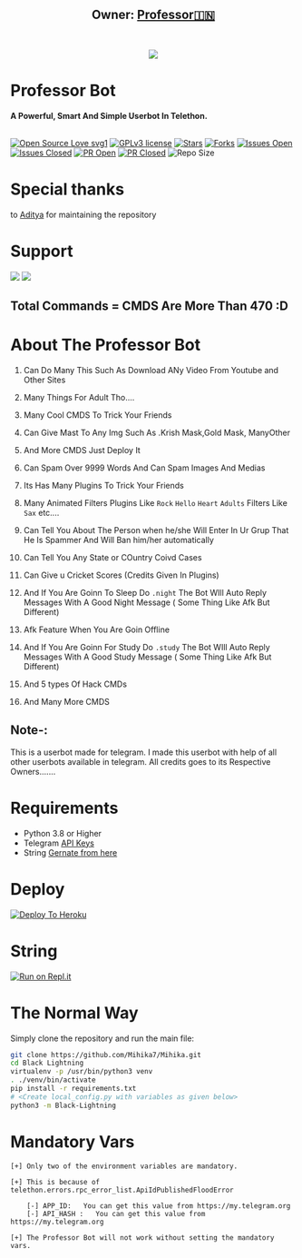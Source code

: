 
<h2 align="center"><b>Owner: <a href="https://telegram.dog/Professor_Here_Money_heist">Professor🇮🇳</a></b></h2>
<br>
<p align="center"><a href="https://t.me/all_web_series_mihika"><img src="https://telegra.ph/file/fb4010e3167577b6f0a60.jpg"></a></p> 
</p>
<h1>Professor Bot</h1>
<b>A Powerful, Smart And Simple Userbot In Telethon.</b>
<br>
<br>

[![Open Source Love svg1](https://badges.frapsoft.com/os/v1/open-source.png?v=103)]( https://github.com/Mihika7/Mihika)
[![GPLv3 license](https://img.shields.io/badge/License-GPLv3-blue.svg?&style=flat-square)]( https://github.com/Mihika7/Mihika#copyright--license)
[![Stars](https://img.shields.io/github/stars/Mihika7/Mihika?&style=flat-square)]( https://github.com/Mihika7/Mihika/stargazers)
[![Forks](https://img.shields.io/github/forks/Mihika7/Mihika?&style=flat-square)]( https://github.com/Mihika7/Mihika/network/members)
[![Issues Open](https://img.shields.io/github/issues/Mihika7/Mihika?&style=flat-square)]( https://github.com/Mihika7/Mihika/issues)
[![Issues Closed](https://img.shields.io/github/issues-closed/Mihika7/Mihika?&style=flat-square)]( https://github.com/Mihika7/Mihika/issues?q=is:closed)
[![PR Open](https://img.shields.io/github/issues-pr/Mihika7/Mihika?&style=flat-square)]( https://github.com/Mihika7/Mihika/pulls)
[![PR Closed](https://img.shields.io/github/issues-pr-closed/Mihika7/Mihika?&style=flat-square)]( https://github.com/Mihika7/Mihika/pulls?q=is:closed)
![Repo Size](https://img.shields.io/github/repo-size/Mihika7/Mihika?style=flat-square)
<br>


# Special thanks
to [Aditya](https://github.com/Mihika7) for maintaining the repository

# Support
<a href="https://t.me/all_web_series_mihika"><img src="https://img.shields.io/badge/Join-Support%20Channel-red.svg?style=for-the-badge&logo=Telegram"></a>
<a href="https://t.me/all_web_series_mihika"><img src="https://img.shields.io/badge/Join-Support%20Group-blue.svg?style=for-the-badge&logo=Telegram"></a>

## Total Commands = CMDS Are More Than 470 :D
# About The Professor Bot

1. Can Do Many This Such As Download ANy Video From Youtube and Other Sites

2. Many Things For Adult Tho....

3. Many Cool CMDS To Trick Your Friends

4. Can Give Mast To Any Img Such As .Krish Mask,Gold Mask, ManyOther

5. And More CMDS Just Deploy It 

6. Can Spam Over 9999 Words And Can Spam Images And Medias

7. Its Has Many Plugins To Trick Your Friends 

8. Many  Animated Filters Plugins Like ```Rock``` ```Hello```  ```Heart```  ```Adults``` Filters Like ``Sax`` etc....

9. Can Tell You About The Person when he/she Will Enter In Ur Grup That He Is Spammer And Will Ban him/her automatically

10. Can Tell You Any State or COuntry Coivd Cases

11. Can Give u Cricket Scores (Credits Given In Plugins)

12. And If You Are Goinn To Sleep Do ```.night``` The Bot WIll Auto Reply Messages With A Good Night Message ( Some Thing Like Afk But Different)

13. Afk Feature When You Are Goin Offline

14. And If You Are Goinn For Study  Do ```.study``` The Bot WIll Auto Reply Messages With A Good Study Message ( Some Thing Like Afk But Different)

15. And 5 types Of Hack CMDs

16. And Many More CMDS 



## Note-: 

This is a userbot made for telegram. I made this userbot with help of all other userbots available in telegram. All credits goes to its Respective Owners.......

# Requirements 
* Python 3.8 or Higher
* Telegram [API Keys](https://my.telegram.org/apps)
* String [Gernate from here](https://repl.it/@Anmol10H/Lightning-Repl#main.py)

# Deploy

[![Deploy To Heroku](https://www.herokucdn.com/deploy/button.svg)](https://heroku.com/deploy?template=https://github.com/Mihika7/Mihika)

# String

[![Run on Repl.it](https://repl.it/badge/github/KeinShin/Black-Lightning&theme=midnight-purple)](https://replit.com/@Paramatin/Lightning-Repl#main.py
)

# The Normal Way

Simply clone the repository and run the main file:
```sh
git clone https://github.com/Mihika7/Mihika.git
cd Black Lightning 
virtualenv -p /usr/bin/python3 venv
. ./venv/bin/activate
pip install -r requirements.txt
# <Create local_config.py with variables as given below>
python3 -m Black-Lightning
```




# Mandatory Vars
```
[+] Only two of the environment variables are mandatory.

[+] This is because of telethon.errors.rpc_error_list.ApiIdPublishedFloodError

    [-] APP_ID:   You can get this value from https://my.telegram.org
    [-] API_HASH :   You can get this value from https://my.telegram.org
    
[+] The Professor Bot will not work without setting the mandatory vars.
```
